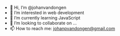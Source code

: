- 👋 Hi, I’m @johanvandongen
- 👀 I’m interested in web development
- 🌱 I’m currently learning JavaScript
- 💞️ I’m looking to collaborate on ...
- 📫 How to reach me: johanpvandongen@gmail.com

<!---
johanvandongen/johanvandongen is a ✨ special ✨ repository because its `README.md` (this file) appears on your GitHub profile.
You can click the Preview link to take a look at your changes.
--->
